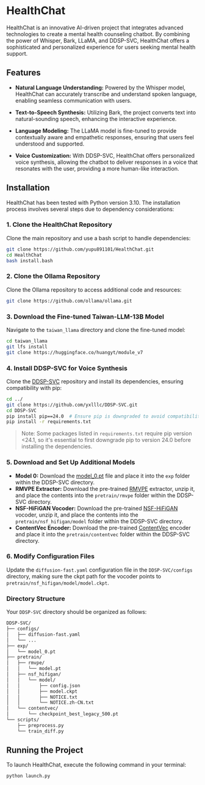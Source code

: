 # HealthChat

HealthChat is an innovative AI-driven project that integrates advanced technologies to create a mental health counseling chatbot. By combining the power of Whisper, Bark, LLaMA, and DDSP-SVC, HealthChat offers a sophisticated and personalized experience for users seeking mental health support.

## Features

- **Natural Language Understanding:** Powered by the Whisper model, HealthChat can accurately transcribe and understand spoken language, enabling seamless communication with users.
  
- **Text-to-Speech Synthesis:** Utilizing Bark, the project converts text into natural-sounding speech, enhancing the interactive experience.
  
- **Language Modeling:** The LLaMA model is fine-tuned to provide contextually aware and empathetic responses, ensuring that users feel understood and supported.
  
- **Voice Customization:** With DDSP-SVC, HealthChat offers personalized voice synthesis, allowing the chatbot to deliver responses in a voice that resonates with the user, providing a more human-like interaction.

## Installation

HealthChat has been tested with Python version 3.10. The installation process involves several steps due to dependency considerations:

### 1. Clone the HealthChat Repository

Clone the main repository and use a bash script to handle dependencies:

```bash
git clone https://github.com/yupu891101/HealthChat.git
cd HealthChat
bash install.bash
```

### 2. Clone the Ollama Repository

Clone the Ollama repository to access additional code and resources:

```bash
git clone https://github.com/ollama/ollama.git
```

### 3. Download the Fine-tuned Taiwan-LLM-13B Model

Navigate to the `taiwan_llama` directory and clone the fine-tuned model:
```bash
cd taiwan_llama
git lfs install
git clone https://huggingface.co/huangyt/module_v7
```

### 4. Install DDSP-SVC for Voice Synthesis

Clone the [DDSP-SVC](https://github.com/yxlllc/DDSP-SVC) repository and install its dependencies, ensuring compatibility with pip:

```bash
cd ../
git clone https://github.com/yxlllc/DDSP-SVC.git
cd DDSP-SVC
pip install pip==24.0  # Ensure pip is downgraded to avoid compatibility issues
pip install -r requirements.txt
```
> Note: Some packages listed in `requirements.txt` require pip version <24.1, so it's essential to first downgrade pip to version 24.0 before installing the dependencies.

### 5. Download and Set Up Additional Models

- **Model 0:** Download the [model_0.pt](https://github.com/yxlllc/DDSP-SVC/releases/download/5.0/model_0.pt) file and place it into the `exp` folder within the DDSP-SVC directory.
- **RMVPE Extractor:** Download the pre-trained [RMVPE](https://github.com/yxlllc/RMVPE/releases/download/230917/rmvpe.zip) extractor, unzip it, and place the contents into the `pretrain/rmvpe` folder within the DDSP-SVC directory.
- **NSF-HiFiGAN Vocoder:** Download the pre-trained [NSF-HiFiGAN](https://github.com/openvpi/vocoders/releases/download/nsf-hifigan-44.1k-hop512-128bin-2024.02/nsf_hifigan_44.1k_hop512_128bin_2024.02.zip) vocoder, unzip it, and place the contents into the `pretrain/nsf_hifigan/model` folder within the DDSP-SVC directory.
- **ContentVec Encoder:** Download the pre-trained [ContentVec](https://ibm.ent.box.com/s/z1wgl1stco8ffooyatzdwsqn2psd9lrr) encoder and place it into the `pretrain/contentvec` folder within the DDSP-SVC directory.

### 6. Modify Configuration Files

Update the `diffusion-fast.yaml` configuration file in the `DDSP-SVC/configs` directory, making sure the ckpt path for the vocoder points to `pretrain/nsf_hifigan/model/model.ckpt`.

### Directory Structure

Your `DDSP-SVC` directory should be organized as follows:

```markdown
DDSP-SVC/   
├── configs/    
│   ├── diffusion-fast.yaml 
│   └── ... 
├── exp/    
│   └── model_0.pt  
├── pretrain/   
│   ├── rmvpe/  
│   │   └── model.pt    
│   ├── nsf_hifigan/    
│   │   └── model/
│   │       ├── config.json 
│   │       ├── model.ckpt  
│   │       ├── NOTICE.txt  
│   │       └── NOTICE.zh-CN.txt    
│   └── contentvec/ 
│       └── checkpoint_best_legacy_500.pt   
└── scripts/    
    ├── preprocess.py   
    └── train_diff.py   
```

## Running the Project

To launch HealthChat, execute the following command in your terminal:

```bash
python launch.py
```
